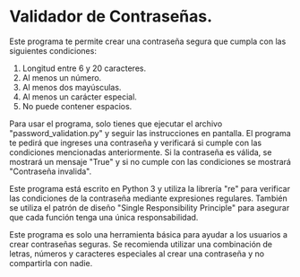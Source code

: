 # Validador de Contraseñas.


Este programa te permite crear una contraseña segura que cumpla con las siguientes condiciones:

1. Longitud entre 6 y 20 caracteres.
2. Al menos un número.
3. Al menos dos mayúsculas.
4. Al menos un carácter especial.
5. No puede contener espacios.


Para usar el programa, solo tienes que ejecutar el archivo "password_validation.py" y seguir las instrucciones en pantalla. El programa te pedirá que ingreses una contraseña y verificará si cumple con las condiciones mencionadas anteriormente. Si la contraseña es válida, se mostrará un mensaje "True" y si no cumple con las condiciones se mostrará "Contraseña invalida".

Este programa está escrito en Python 3 y utiliza la librería "re" para verificar las condiciones de la contraseña mediante expresiones regulares. También se utiliza el patrón de diseño "Single Responsibility Principle" para asegurar que cada función tenga una única responsabilidad.

Este programa es solo una herramienta básica para ayudar a los usuarios a crear contraseñas seguras. Se recomienda utilizar una combinación de letras, números y caracteres especiales al crear una contraseña y no compartirla con nadie.
